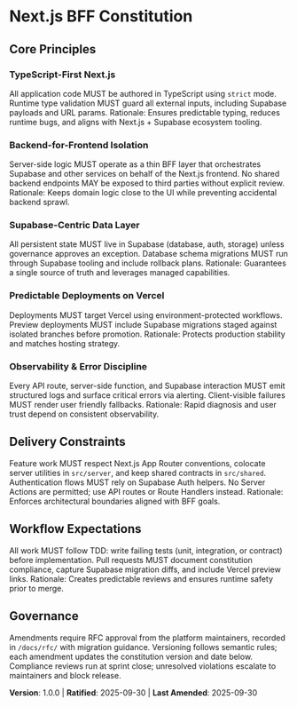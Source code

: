<!-- Sync Impact Report:
Version change: 0.0.0 → 1.0.0
Modified principles: n/a (new constitution)
Added sections: Core Principles, Delivery Constraints, Workflow Expectations, Governance
Removed sections: None
Templates requiring updates: ✅ /.specify/templates/plan-template.md, ✅ /.specify/templates/spec-template.md, ✅ /.specify/templates/tasks-template.md, ⚠️ /README.md (consider aligning onboarding with Supabase/Vercel workflow)
Follow-up TODOs: None
-->
# Next.js BFF Constitution

## Core Principles

### TypeScript-First Next.js
All application code MUST be authored in TypeScript using `strict` mode. Runtime type
validation MUST guard all external inputs, including Supabase payloads and URL params.
Rationale: Ensures predictable typing, reduces runtime bugs, and aligns with Next.js +
Supabase ecosystem tooling.

### Backend-for-Frontend Isolation
Server-side logic MUST operate as a thin BFF layer that orchestrates Supabase and other
services on behalf of the Next.js frontend. No shared backend endpoints MAY be exposed
to third parties without explicit review. Rationale: Keeps domain logic close to the UI
while preventing accidental backend sprawl.

### Supabase-Centric Data Layer
All persistent state MUST live in Supabase (database, auth, storage) unless governance
approves an exception. Database schema migrations MUST run through Supabase tooling and
include rollback plans. Rationale: Guarantees a single source of truth and leverages
managed capabilities.

### Predictable Deployments on Vercel
Deployments MUST target Vercel using environment-protected workflows. Preview
deployments MUST include Supabase migrations staged against isolated branches before
promotion. Rationale: Protects production stability and matches hosting strategy.

### Observability & Error Discipline
Every API route, server-side function, and Supabase interaction MUST emit structured
logs and surface critical errors via alerting. Client-visible failures MUST render user
friendly fallbacks. Rationale: Rapid diagnosis and user trust depend on consistent
observability.

## Delivery Constraints

Feature work MUST respect Next.js App Router conventions, colocate server utilities in
`src/server`, and keep shared contracts in `src/shared`. Authentication flows MUST rely
on Supabase Auth helpers. No Server Actions are permitted; use API routes or Route
Handlers instead. Rationale: Enforces architectural boundaries aligned with BFF goals.

## Workflow Expectations

All work MUST follow TDD: write failing tests (unit, integration, or contract) before
implementation. Pull requests MUST document constitution compliance, capture Supabase
migration diffs, and include Vercel preview links. Rationale: Creates predictable
reviews and ensures runtime safety prior to merge.

## Governance

Amendments require RFC approval from the platform maintainers, recorded in `/docs/rfc/`
with migration guidance. Versioning follows semantic rules; each amendment updates the
constitution version and date below. Compliance reviews run at sprint close; unresolved
violations escalate to maintainers and block release.

**Version**: 1.0.0 | **Ratified**: 2025-09-30 | **Last Amended**: 2025-09-30